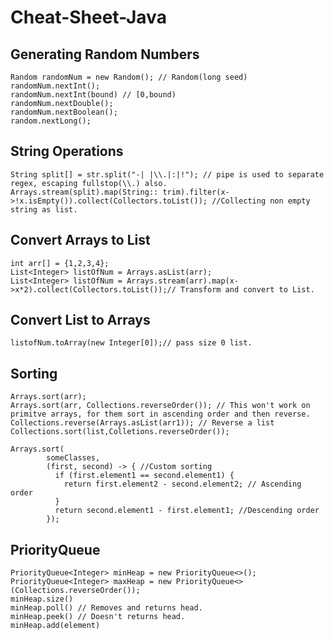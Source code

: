 # Cheat-Sheet-Java

Generating Random Numbers
------------
```
Random randomNum = new Random(); // Random(long seed)
randomNum.nextInt();
randomNum.nextInt(bound) // [0,bound)
randomNum.nextDouble();
randomNum.nextBoolean();
random.nextLong();
```


String Operations
------------------
```
String split[] = str.split("-| |\\.|:|!"); // pipe is used to separate regex, escaping fullstop(\\.) also.
Arrays.stream(split).map(String:: trim).filter(x->!x.isEmpty()).collect(Collectors.toList()); //Collecting non empty string as list.
```

Convert Arrays to List
-----------------------
```
int arr[] = {1,2,3,4};
List<Integer> listOfNum = Arrays.asList(arr); 
List<Integer> listOfNum = Arrays.stream(arr).map(x->x*2).collect(Collectors.toList());// Transform and convert to List.
```

Convert List to Arrays
----------------------
```
listofNum.toArray(new Integer[0]);// pass size 0 list.
```

Sorting
-------------------------------------------------
```
Arrays.sort(arr);
Arrays.sort(arr, Collections.reverseOrder()); // This won't work on primitve arrays, for them sort in ascending order and then reverse.
Collections.reverse(Arrays.asList(arr1)); // Reverse a list
Collections.sort(list,Colletions.reverseOrder());

Arrays.sort(
        someClasses,
        (first, second) -> { //Custom sorting
          if (first.element1 == second.element1) {
            return first.element2 - second.element2; // Ascending order
          }
          return second.element1 - first.element1; //Descending order
        });
```

PriorityQueue
--------------------------------------------------
```
PriorityQueue<Integer> minHeap = new PriorityQueue<>();
PriorityQueue<Integer> maxHeap = new PriorityQueue<>(Collections.reverseOrder());
minHeap.size()
minHeap.poll() // Removes and returns head.
minHeap.peek() // Doesn't returns head.
minHeap.add(element)
```

